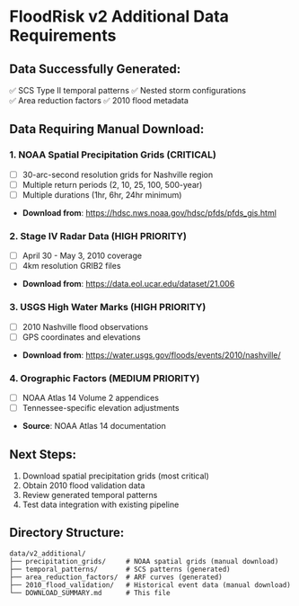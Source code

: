 # FloodRisk v2 Additional Data Requirements

## Data Successfully Generated:
✅ SCS Type II temporal patterns
✅ Nested storm configurations  
✅ Area reduction factors
✅ 2010 flood metadata

## Data Requiring Manual Download:

### 1. NOAA Spatial Precipitation Grids (CRITICAL)
- [ ] 30-arc-second resolution grids for Nashville region
- [ ] Multiple return periods (2, 10, 25, 100, 500-year)
- [ ] Multiple durations (1hr, 6hr, 24hr minimum)
- **Download from**: https://hdsc.nws.noaa.gov/hdsc/pfds/pfds_gis.html

### 2. Stage IV Radar Data (HIGH PRIORITY)
- [ ] April 30 - May 3, 2010 coverage
- [ ] 4km resolution GRIB2 files
- **Download from**: https://data.eol.ucar.edu/dataset/21.006

### 3. USGS High Water Marks (HIGH PRIORITY)
- [ ] 2010 Nashville flood observations
- [ ] GPS coordinates and elevations
- **Download from**: https://water.usgs.gov/floods/events/2010/nashville/

### 4. Orographic Factors (MEDIUM PRIORITY)
- [ ] NOAA Atlas 14 Volume 2 appendices
- [ ] Tennessee-specific elevation adjustments
- **Source**: NOAA Atlas 14 documentation

## Next Steps:
1. Download spatial precipitation grids (most critical)
2. Obtain 2010 flood validation data
3. Review generated temporal patterns
4. Test data integration with existing pipeline

## Directory Structure:
```
data/v2_additional/
├── precipitation_grids/     # NOAA spatial grids (manual download)
├── temporal_patterns/       # SCS patterns (generated)
├── area_reduction_factors/  # ARF curves (generated)
├── 2010_flood_validation/   # Historical event data (manual download)
└── DOWNLOAD_SUMMARY.md      # This file
```
